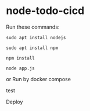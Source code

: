 # node-todo-cicd

Run these commands:


`sudo apt install nodejs`


`sudo apt install npm`


`npm install`

`node app.js`

or Run by docker compose

test

Deploy 
